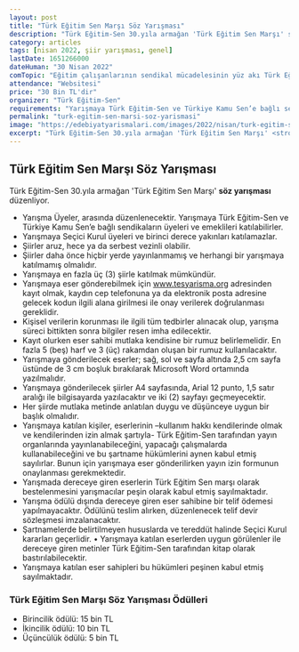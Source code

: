 ```yaml
---
layout: post
title: "Türk Eğitim Sen Marşı Söz Yarışması"
description: "Türk Eğitim-Sen 30.yıla armağan 'Türk Eğitim Sen Marşı' söz yarışması düzenliyor."
category: articles
tags: [nisan 2022, şiir yarışması, genel]
lastDate: 1651266000
dateHuman: "30 Nisan 2022"
comTopic: "Eğitim çalışanlarının sendikal mücadelesinin yüz akı Türk Eğitim Sen’i ve ilkelerini ihtiva eden Türk Eğitim Sen’in kimliğini ve kurumsal bakış açısını yansıtan bir marş sözü yazılması."
attendance: "Websitesi"
price: "30 Bin TL'dir"
organizer: "Türk Eğitim-Sen"
requirements: "Yarışmaya Türk Eğitim-Sen ve Türkiye Kamu Sen’e bağlı sendikaların üyeleri ve emeklileri katılabilirler."
permalink: "turk-egitim-sen-marsi-soz-yarismasi"
image: "https://edebiyatyarismalari.com/images/2022/nisan/turk-egitim-sen-marsi-soz-yarismasi.jpg"
excerpt: "Türk Eğitim-Sen 30.yıla armağan 'Türk Eğitim Sen Marşı' <strong> söz yarışması </strong> düzenliyor."
---
```


## Türk Eğitim Sen Marşı Söz Yarışması
Türk Eğitim-Sen 30.yıla armağan 'Türk Eğitim Sen Marşı' **söz yarışması** düzenliyor.

- Yarışma Üyeler, arasında düzenlenecektir. Yarışmaya Türk Eğitim-Sen ve Türkiye Kamu Sen’e bağlı sendikaların üyeleri ve emeklileri katılabilirler. 
- Yarışmaya Seçici Kurul üyeleri ve birinci derece yakınları katılamazlar. 
- Şiirler aruz, hece ya da serbest vezinli olabilir.
- Şiirler daha önce hiçbir yerde yayınlanmamış ve herhangi bir yarışmaya katılmamış olmalıdır.
- Yarışmaya en fazla üç (3) şiirle katılmak mümkündür. 
- Yarışmaya eser gönderebilmek için www.tesyarisma.org adresinden kayıt olmak, kaydın cep telefonuna ya da elektronik posta adresine gelecek kodun ilgili alana girilmesi ile onay verilerek doğrulanması gereklidir. 
- Kişisel verilerin korunması ile ilgili tüm tedbirler alınacak olup, yarışma süreci bittikten sonra bilgiler resen imha edilecektir. 
- Kayıt olurken eser sahibi mutlaka kendisine bir rumuz belirlemelidir. En fazla 5 (beş) harf ve 3 (üç) rakamdan oluşan bir rumuz kullanılacaktır. 
- Yarışmaya gönderilecek eserler; sağ, sol ve sayfa altında 2,5 cm sayfa üstünde de 3 cm boşluk bırakılarak Microsoft Word ortamında yazılmalıdır. 
- Yarışmaya gönderilecek şiirler A4 sayfasında, Arial 12 punto, 1,5 satır aralığı ile bilgisayarda yazılacaktır ve iki (2) sayfayı geçmeyecektir. 
- Her şiirde mutlaka metinde anlatılan duygu ve düşünceye uygun bir başlık olmalıdır. 
- Yarışmaya katılan kişiler, eserlerinin –kullanım hakkı kendilerinde olmak ve kendilerinden izin almak şartıyla- Türk Eğitim-Sen tarafından yayın organlarında yayınlanabileceğini, yapacağı çalışmalarda kullanabileceğini ve bu şartname hükümlerini aynen kabul etmiş sayılırlar. Bunun için yarışmaya eser gönderilirken yayın izin formunun onaylanması gerekmektedir. 
- Yarışmada dereceye giren eserlerin Türk Eğitim Sen marşı olarak bestelenmesini yarışmacılar peşin olarak kabul etmiş sayılmaktadır. 
- Yarışma ödülü dışında dereceye giren eser sahibine bir telif ödemesi yapılmayacaktır. Ödülünü teslim alırken, düzenlenecek telif devir sözleşmesi imzalanacaktır. 
- Şartnamelerde belirtilmeyen hususlarda ve tereddüt halinde Seçici Kurul kararları geçerlidir. • Yarışmaya katılan eserlerden uygun görülenler ile dereceye giren metinler Türk Eğitim-Sen tarafından kitap olarak bastırılabilecektir.
- Yarışmaya katılan eser sahipleri bu hükümleri peşinen kabul etmiş sayılmaktadır.

### Türk Eğitim Sen Marşı Söz Yarışması Ödülleri
- Birincilik ödülü: 15 bin TL 
- İkincilik ödülü: 10 bin TL 
- Üçüncülük ödülü: 5 bin TL
